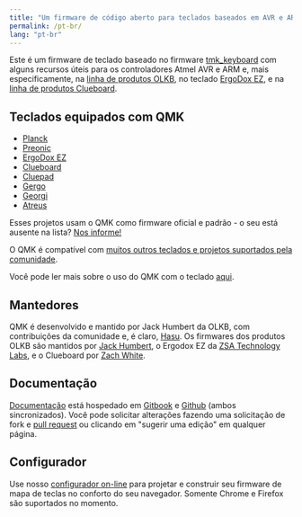 ```yaml
---
title: "Um firmware de código aberto para teclados baseados em AVR e ARM"
permalink: /pt-br/
lang: "pt-br"
---
```

Este é um firmware de teclado baseado no firmware [tmk\_keyboard](http://github.com/tmk/tmk_keyboard) com alguns recursos úteis para os controladores Atmel AVR e ARM e, mais especificamente, na [linha de produtos OLKB](http://olkb.com), no teclado [ErgoDox EZ](http://www.ergodox-ez.com), e na [linha de produtos Clueboard](http://clueboard.co/).

## Teclados equipados com QMK

* [Planck](https://github.com/qmk/qmk_firmware/blob/master/keyboards/planck/)
* [Preonic](https://github.com/qmk/qmk_firmware/blob/master/keyboards/preonic/)
* [ErgoDox EZ](https://github.com/qmk/qmk_firmware/blob/master/keyboards/ergodox_ez/)
* [Clueboard](https://github.com/qmk/qmk_firmware/blob/master/keyboards/clueboard/)
* [Cluepad](https://github.com/qmk/qmk_firmware/blob/master/keyboards/clueboard/17/)
* [Gergo](https://qmk.fm/keyboards/gergo/)
* [Georgi](https://qmk.fm/keyboards/georgi/)
* [Atreus](https://github.com/qmk/qmk_firmware/blob/master/keyboards/atreus/)

Esses projetos usam o QMK como firmware oficial e padrão - o seu está ausente na lista? [Nos informe!](https://github.com/qmk/qmk.fm/issues/new)

O QMK é compatível com [muitos outros teclados e projetos suportados pela comunidade](/keyboards/). 

Você pode ler mais sobre o uso do QMK com o teclado [aqui](/powered/).

## Mantedores

QMK é desenvolvido e mantido por Jack Humbert da OLKB, com contribuições da comunidade e, é claro, [Hasu](https://github.com/tmk).  Os firmwares dos produtos OLKB são mantidos por [Jack Humbert](https://github.com/jackhumbert), o Ergodox EZ da [ZSA Technology Labs](https://github.com/zsa), e o Clueboard por [Zach White](https://github.com/skullydazed).

## Documentação

[Documentação](https://docs.qmk.fm) está hospedado em [Gitbook](https://www.gitbook.com/book/qmk/firmware/details) e [Github](https://github.com/qmk/qmk_firmware/tree/master/docs) (ambos sincronizados). Você pode solicitar alterações fazendo uma solicitação de fork e [pull request](https://github.com/qmk/qmk_firmware/pulls) ou clicando em "sugerir uma edição" em qualquer página.

## Configurador

Use nosso [configurador on-line](https://config.qmk.fm) para projetar e construir seu firmware de mapa de teclas no conforto do seu navegador. Somente Chrome e Firefox são suportados no momento.
